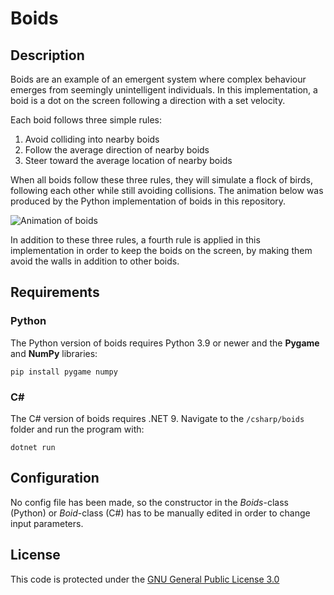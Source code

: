 # Boids

## Description

Boids are an example of an emergent system where complex behaviour 
emerges from seemingly unintelligent individuals. 
In this implementation, a boid is a dot on the screen 
following a direction with a set velocity.

Each boid follows three simple rules:

1. Avoid colliding into nearby boids
2. Follow the average direction of nearby boids
3. Steer toward the average location of nearby boids

When all boids follow these three rules, they will simulate a flock 
of birds, following each other while still avoiding collisions. The animation below was produced by the Python implementation of boids in this repository.

![Animation of boids](images/animation.gif)

In addition to these three rules, a fourth rule is applied in 
this implementation in order to keep the boids on the screen, by making them
avoid the walls in addition to other boids.

## Requirements

### Python

The Python version of boids requires Python 3.9 or newer and the __Pygame__ and __NumPy__ libraries:

    pip install pygame numpy

### C#

The C# version of boids requires .NET 9. Navigate to the `/csharp/boids` folder
and run the program with:

	dotnet run

## Configuration

No config file has been made, so the constructor in 
the _Boids_-class (Python) or _Boid_-class (C#) has to be manually edited in order to change input parameters.

## License

This code is protected under the [GNU General Public License 3.0](http://www.gnu.org/licenses/gpl-3.0.html)

